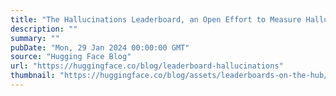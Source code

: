 ```yaml
---
title: "The Hallucinations Leaderboard, an Open Effort to Measure Hallucinations in Large Language Models"
description: ""
summary: ""
pubDate: "Mon, 29 Jan 2024 00:00:00 GMT"
source: "Hugging Face Blog"
url: "https://huggingface.co/blog/leaderboard-hallucinations"
thumbnail: "https://huggingface.co/blog/assets/leaderboards-on-the-hub/thumbnail.png"
---
```


